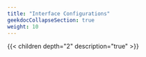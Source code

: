 ```yaml
---
title: "Interface Configurations"
geekdocCollapseSection: true
weight: 10
---
```


{{< children depth="2" description="true" >}}